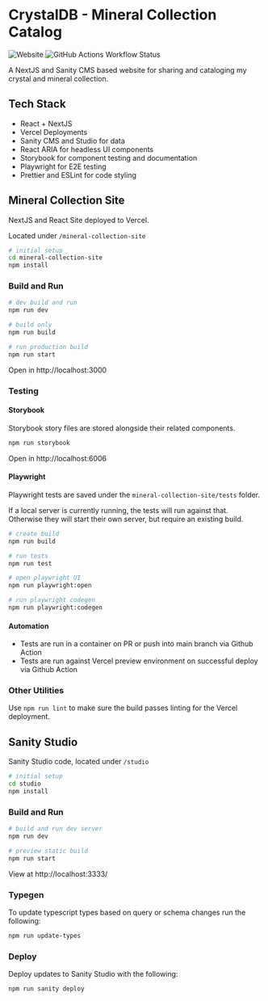 # CrystalDB - Mineral Collection Catalog

![Website](https://img.shields.io/website?url=https%3A%2F%2Fmineral-collection.vercel.app%2F)
![GitHub Actions Workflow Status](https://img.shields.io/github/actions/workflow/status/donahuec/mineral-collection/playwright-pr.yaml?branch=main&label=Playwright%20Tests)

A NextJS and Sanity CMS based website for sharing and cataloging my crystal and mineral collection.

## Tech Stack

- React + NextJS
- Vercel Deployments
- Sanity CMS and Studio for data
- React ARIA for headless UI components
- Storybook for component testing and documentation
- Playwright for E2E testing
- Prettier and ESLint for code styling

## Mineral Collection Site

NextJS and React Site deployed to Vercel.

Located under `/mineral-collection-site`

```sh
# initial setup
cd mineral-collection-site
npm install
```

### Build and Run

```sh
# dev build and run
npm run dev

# build only
npm run build

# run production build
npm run start
```

Open in http://localhost:3000

### Testing

#### Storybook

Storybook story files are stored alongside their related components.

```sh
npm run storybook
```

Open in http://localhost:6006

#### Playwright

Playwright tests are saved under the `mineral-collection-site/tests` folder.

If a local server is currently running, the tests will run against that. Otherwise they will start their own server, but require an existing build.

```sh
# create build
npm run build

# run tests
npm run test

# open playwright UI
npm run playwright:open

# run playwright codegen
npm run playwright:codegen
```

#### Automation

- Tests are run in a container on PR or push into main branch via Github Action
- Tests are run against Vercel preview environment on successful deploy via Github Action

### Other Utilities

Use `npm run lint` to make sure the build passes linting for the Vercel deployment.

## Sanity Studio

Sanity Studio code, located under `/studio`

```sh
# initial setup
cd studio
npm install
```

### Build and Run

```sh
# build and run dev server
npm run dev

# preview static build
npm run start
```

View at http://localhost:3333/

### Typegen

To update typescript types based on query or schema changes run the following:

```sh
npm run update-types
```

### Deploy

Deploy updates to Sanity Studio with the following:

```sh
npm run sanity deploy
```

